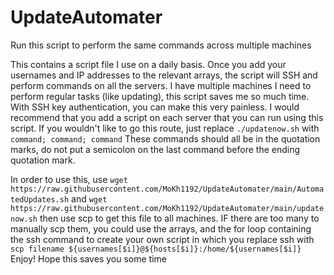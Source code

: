 # UpdateAutomater
Run this script to perform the same commands across multiple machines

This contains a script file I use on a daily basis. Once you add your usernames and IP addresses to the relevant arrays, the script will SSH and perform commands on all the servers. I have multiple machines I need to perform regular tasks (like updating), this script saves me so much time. With SSH key authentication, you can make this very painless. I would recommend that you add a script on each server that you can run using this script. If you wouldn't like to go this route, just replace `./updatenow.sh` with `command; command; command` These commands should all be in the quotation marks, do not put a semicolon on the last command before the ending quotation mark. 

In order to use this, use `wget https://raw.githubusercontent.com/MoKh1192/UpdateAutomater/main/AutomatedUpdates.sh` and `wget https://raw.githubusercontent.com/MoKh1192/UpdateAutomater/main/updatenow.sh` then use scp to get this file to all machines. IF there are too many to manually scp them, you could use the arrays, and the for loop containing the ssh command to create your own script in which you replace ssh with `scp filename ${usernames[$i]}@${hosts[$i]}:/home/${usernames[$i]}`
Enjoy! Hope this saves you some time
